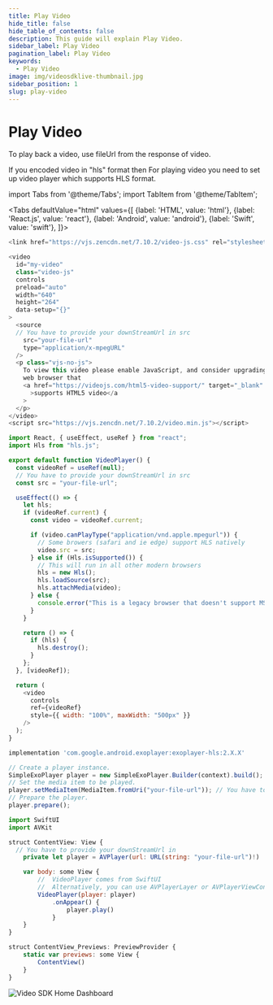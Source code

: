 ```yaml
---
title: Play Video
hide_title: false
hide_table_of_contents: false
description: This guide will explain Play Video.
sidebar_label: Play Video
pagination_label: Play Video
keywords:
  - Play Video
image: img/videosdklive-thumbnail.jpg
sidebar_position: 1
slug: play-video
---
```


# Play Video

To play back a video, use fileUrl from the response of video.

If you encoded video in "hls" format then For playing video you need to set up video player which supports HLS format.

import Tabs from '@theme/Tabs';
import TabItem from '@theme/TabItem';

<Tabs
defaultValue="html"
values={[
{label: 'HTML', value: 'html'},
{label: 'React.js', value: 'react'},
{label: 'Android', value: 'android'},
{label: 'Swift', value: 'swift'},
]}>
<TabItem value="html">

```js
<link href="https://vjs.zencdn.net/7.10.2/video-js.css" rel="stylesheet" />

<video
  id="my-video"
  class="video-js"
  controls
  preload="auto"
  width="640"
  height="264"
  data-setup="{}"
>
  <source
  // You have to provide your downStreamUrl in src
    src="your-file-url"
    type="application/x-mpegURL"
  />
  <p class="vjs-no-js">
    To view this video please enable JavaScript, and consider upgrading to a
    web browser that
    <a href="https://videojs.com/html5-video-support/" target="_blank"
      >supports HTML5 video</a
    >
  </p>
</video>
<script src="https://vjs.zencdn.net/7.10.2/video.min.js"></script>

```

</TabItem>
<TabItem value="react">

```js
import React, { useEffect, useRef } from "react";
import Hls from "hls.js";

export default function VideoPlayer() {
  const videoRef = useRef(null);
  // You have to provide your downStreamUrl in src
  const src = "your-file-url";

  useEffect(() => {
    let hls;
    if (videoRef.current) {
      const video = videoRef.current;

      if (video.canPlayType("application/vnd.apple.mpegurl")) {
        // Some browers (safari and ie edge) support HLS natively
        video.src = src;
      } else if (Hls.isSupported()) {
        // This will run in all other modern browsers
        hls = new Hls();
        hls.loadSource(src);
        hls.attachMedia(video);
      } else {
        console.error("This is a legacy browser that doesn't support MSE");
      }
    }

    return () => {
      if (hls) {
        hls.destroy();
      }
    };
  }, [videoRef]);

  return (
    <video
      controls
      ref={videoRef}
      style={{ width: "100%", maxWidth: "500px" }}
    />
  );
}
```

</TabItem>
<TabItem value="android">

```js
implementation 'com.google.android.exoplayer:exoplayer-hls:2.X.X'

// Create a player instance.
SimpleExoPlayer player = new SimpleExoPlayer.Builder(context).build();
// Set the media item to be played.
player.setMediaItem(MediaItem.fromUri("your-file-url")); // You have to provide downStream URL
// Prepare the player.
player.prepare();
```

</TabItem>
<TabItem value="swift">

```js
import SwiftUI
import AVKit

struct ContentView: View {
  // You have to provide your downStreamUrl in
    private let player = AVPlayer(url: URL(string: "your-file-url")!)

    var body: some View {
        //  VideoPlayer comes from SwiftUI
        //  Alternatively, you can use AVPlayerLayer or AVPlayerViewController
        VideoPlayer(player: player)
            .onAppear() {
                player.play()
            }
    }
}

struct ContentView_Previews: PreviewProvider {
    static var previews: some View {
        ContentView()
    }
}
```

</TabItem>

</Tabs>

![Video SDK Home Dashboard](/img/play-video.png)

